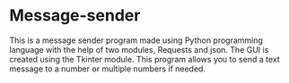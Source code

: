 # Message-sender
This is a message sender program made using Python programming language with the help of two modules, Requests and json. The GUI is created using the Tkinter module. This program allows you to send a text message to a number or multiple numbers if needed.
